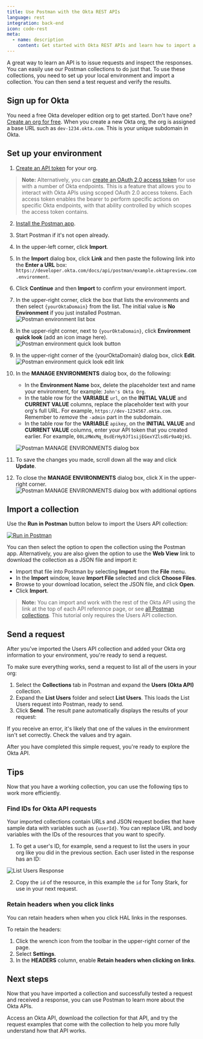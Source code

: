 ```yaml
---
title: Use Postman with the Okta REST APIs
language: rest
integration: back-end
icon: code-rest
meta:
  - name: description
    content: Get started with Okta REST APIs and learn how to import a collection and send requests in Postman.
---
```


A great way to learn an API is to issue requests and inspect the responses. You can easily use our Postman collections to do just that. To use these collections, you need to set up your local environment and import a collection. You can then send a test request and verify the results.

## Sign up for Okta

You need a free Okta developer edition org to get started. Don't have one? [Create an org for free](https://developer.okta.com/signup). When you create a new Okta org, the org is assigned a base URL such as `dev-1234.okta.com`. This is your unique subdomain in Okta.

## Set up your environment

1. [Create an API token](/docs/guides/create-an-api-token/) for your org.

  > **Note:** Alternatively, you can [create an OAuth 2.0 access token](/docs/guides/implement-oauth-for-okta/) for use with a number of Okta endpoints. This is a feature that allows you to interact with Okta APIs using scoped OAuth 2.0 access tokens. Each access token enables the bearer to perform specific actions on specific Okta endpoints, with that ability controlled by which scopes the access token contains.

2. [Install the Postman app](https://www.getpostman.com/apps).
3. Start Postman if it's not open already.
4. In the upper-left corner, click **Import**.
5. In the **Import** dialog box, click **Link** and then paste the following link into the **Enter a URL** box: `https://developer.okta.com/docs/api/postman/example.oktapreview.com.environment`.
6. Click **Continue** and then **Import** to confirm your environment import.
7. In the upper-right corner, click the box that lists the environments and then select `{yourOktaDomain}` from the list. The initial value is **No Environment** if you just installed Postman. ![Postman environment list box](/img/postman_environment_list.png "Displays an arrow pointing to the box in the upper-right corner of the window that contains environments for use with Postman")
8. In the upper-right corner, next to `{yourOktaDomain}`, click **Environment quick look** (add an icon image here). ![Postman environment quick look button](/img/postman_environment_quick_look.png "Displays an arrow pointing to the eye button in the upper-right corner of the Postman window")
9. In the upper-right corner of the {yourOktaDomain} dialog box, click **Edit**. 
![Postman environment quick look edit link](/img/postman_environment_quick_look_edit.png "Displays an arrow pointing to the edit link in the upper-right corner of the {yourOktaDomain} dialog box")
10. In the **MANAGE ENVIRONMENTS** dialog box, do the following:
    * In the **Environment Name** box, delete the placeholder text and name your environment, for example: `John's Okta Org`.
    * In the table row for the **VARIABLE** `url`, on the **INITIAL VALUE** and **CURRENT VALUE** columns, replace the placeholder text with your org's full URL. For example, `https://dev-1234567.okta.com`. Remember to _remove_ the `-admin` part in the subdomain.
    * In the table row for the **VARIABLE** `apikey`, on the **INITIAL VALUE** and **CURRENT VALUE** columns, enter your API token that you created earlier. For example, `00LzMWxMq_0sdErHy9Jf1sijEGexYZlsdGr9a4QjkS`.

    ![Postman MANAGE ENVIRONMENTS dialog box](/img/postman_manage_environments_dialog.png "Displays arrows that points to the Environment Name box and the url and apikey variables in the MANAGE ENVIRONMENTS dialog box")
11. To save the changes you made, scroll down all the way and click **Update**.
12. To close the **MANAGE ENVIRONMENTS** dialog box, click X in the upper-right corner.
![Postman MANAGE ENVIRONMENTS dialog box with additional options](/img/postman_closing_manage_environments_dialog.png "Displays an arrow pointing to the close button in the upper-right corner of the MANAGE ENVIRONMENTS dialog box")

<DomainAdminWarning />

## Import a collection

Use the **Run in Postman** button below to import the Users API collection:

[![Run in Postman](https://run.pstmn.io/button.svg)](https://app.getpostman.com/run-collection/1755573c5cf5fbf7968b)

You can then select the option to open the collection using the Postman app. Alternatively, you are also given the option to use the **Web View** link to download the collection as a JSON file and import it:

* Import that file into Postman by selecting **Import** from the **File** menu.
* In the **Import** window, leave **Import File** selected and click **Choose Files**.
* Browse to your download location, select the JSON file, and click **Open**.
* Click **Import**.

> **Note:** You can import and work with the rest of the Okta API using the link at the top of each API reference page,
or see [all Postman collections](/docs/reference/postman-collections/). This tutorial only requires the Users API collection.

## Send a request

After you've imported the Users API collection and added your Okta org information to your environment, you're ready to send a request.

To make sure everything works, send a request to list all of the users in your org:

1. Select the **Collections** tab in Postman and expand the **Users (Okta API)** collection.
1. Expand the **List Users** folder and select **List Users**. This loads the List Users request into Postman, ready to send.
1. Click **Send**. The result pane automatically displays the results of your request:

If you receive an error, it's likely that one of the values in the environment isn't set correctly. Check the values and try again.

After you have completed this simple request, you're ready to explore the Okta API.

## Tips

Now that you have a working collection, you can use the following tips to work more efficiently.

### Find IDs for Okta API requests

Your imported collections contain URLs and JSON request bodies that have sample data with variables such as `{userId}`. You can replace URL and body variables with the IDs of the resources that you want to specify.

1. To get a user's ID, for example, send a request to list the users in your org like you did in the previous section. Each user listed in the response has an ID:

  ![List Users Response](/img/postman_response2.png "Response example for a GET users request that highlights the ID in the response")

2. Copy the `id` of the resource, in this example the `id` for Tony Stark, for use in your next request.

### Retain headers when you click links

You can retain headers when when you click HAL links in the responses.

To retain the headers:

1. Click the wrench icon from the toolbar in the upper-right corner of the page.
1. Select **Settings**.
1. In the **HEADERS** column, enable **Retain headers when clicking on links**.

## Next steps

Now that you have imported a collection and successfully tested a request and received a response, you can use Postman to learn more about the Okta APIs.

Access an Okta API, download the collection for that API, and try the request examples that come with the collection to help you more fully understand how that API works.
